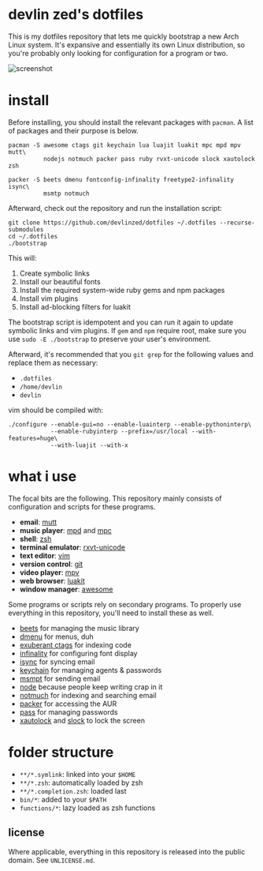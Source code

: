 devlin zed's dotfiles
=====================

This is my dotfiles repository that lets me quickly bootstrap a new Arch Linux
system.  It's expansive and essentially its own Linux distribution, so you're
probably only looking for configuration for a program or two.

![screenshot](https://raw.github.com/devlinzed/dotfiles/master/screenshot.png)

install
=======

Before installing, you should install the relevant packages with `pacman`.  A
list of packages and their purpose is below.

    pacman -S awesome ctags git keychain lua luajit luakit mpc mpd mpv mutt\
              nodejs notmuch packer pass ruby rvxt-unicode slock xautolock zsh

    packer -S beets dmenu fontconfig-infinality freetype2-infinality isync\
              msmtp notmuch

Afterward, check out the repository and run the installation script:

    git clone https://github.com/devlinzed/dotfiles ~/.dotfiles --recurse-submodules
    cd ~/.dotfiles
    ./bootstrap

This will:

1. Create symbolic links
2. Install our beautiful fonts
3. Install the required system-wide ruby gems and npm packages
4. Install vim plugins
5. Install ad-blocking filters for luakit

The bootstrap script is idempotent and you can run it again to update symbolic
links and vim plugins.  If `gem` and `npm` require root, make sure you use
`sudo -E ./bootstrap` to preserve your user's environment.

Afterward, it's recommended that you `git grep` for the following values and
replace them as necessary:

* `.dotfiles`
* `/home/devlin`
* `devlin`

vim should be compiled with:

    ./configure --enable-gui=no --enable-luainterp --enable-pythoninterp\
                --enable-rubyinterp --prefix=/usr/local --with-features=huge\
                --with-luajit --with-x

what i use
==========

The focal bits are the following.  This repository mainly consists of
configuration and scripts for these programs.

* **email**: [mutt](http://mutt.org/)
* **music player**: [mpd](http://mpd.wikia.com/wiki/Music_Player_Daemon_Wiki) and [mpc](http://mpd.wikia.com/wiki/Client:Mpc)
* **shell**: [zsh](http://zsh.org/)
* **terminal emulator**: [rxvt-unicode](https://en.wikipedia.org/wiki/Rxvt)
* **text editor**: [vim](http://vim.org)
* **version control**: [git](http://git-scm.org)
* **video player**: [mpv](http://mpv.io/index.html)
* **web browser**: [luakit](http://luakit.org)
* **window manager**: [awesome](http://awesome.naquadah.org/)

Some programs or scripts rely on secondary programs.  To properly use
everything in this repository, you'll need to install these as well.

* [beets](http://beets.radbox.org) for managing the music library
* [dmenu](http://tools.suckless.org/dmenu/) for menus, duh
* [exuberant ctags](http://ctags.sourceforge.net/) for indexing code
* [infinality](http://infinality.net) for configuring font display
* [isync](http://isync.sourceforge.net/) for syncing email
* [keychain](http://www.funtoo.org/wiki/Keychain) for managing agents & passwords
* [msmpt](http://msmtp.sourceforge.net) for sending email
* [node](http://nodejs.org) because people keep writing crap in it
* [notmuch](http://notmuchmail.org/) for indexing and searching email
* [packer](https://aur.archlinux.org/packages/packer/) for accessing the AUR
* [pass](http://zx2c4.com/projects/password-store/) for managing passwords
* [xautolock](http://freecode.com/projects/xautolock) and
  [slock](http://tools.suckless.org/slock) to lock the screen

folder structure
================

- `**/*.symlink`: linked into your `$HOME`
- `**/*.zsh`: automatically loaded by zsh
- `**/*.completion.zsh`: loaded last
- `bin/*`: added to your `$PATH`
- `functions/*`: lazy loaded as zsh functions

license
-------

Where applicable, everything in this repository is released into the public
domain.  See `UNLICENSE.md`.
